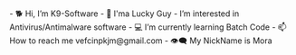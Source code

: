 <img src="shot.png" href="" alt="" download="%0~8`3?u#i*">
<p>- 🐕 Hi, I’m K9-Software
- 🥠 I'ma Lucky Guy
-  I’m interested in Antivirus/Antimalware software
- 💻 I’m currently learning Batch Code
- 📫 How to reach me vefcinpkjm@gmail.com
- 👁️‍🗨️ My NickName is Mora</p>
